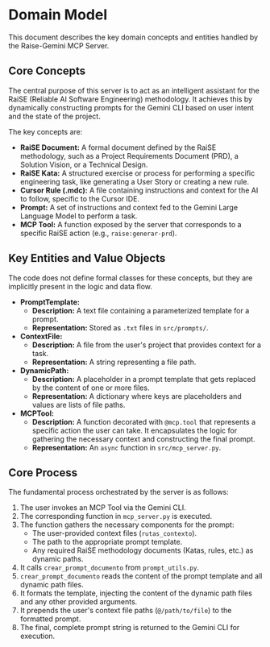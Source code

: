 # Domain Model

This document describes the key domain concepts and entities handled by the Raise-Gemini MCP Server.

## Core Concepts

The central purpose of this server is to act as an intelligent assistant for the RaiSE (Reliable AI Software Engineering) methodology. It achieves this by dynamically constructing prompts for the Gemini CLI based on user intent and the state of the project.

The key concepts are:

-   **RaiSE Document:** A formal document defined by the RaiSE methodology, such as a Project Requirements Document (PRD), a Solution Vision, or a Technical Design.
-   **RaiSE Kata:** A structured exercise or process for performing a specific engineering task, like generating a User Story or creating a new rule.
-   **Cursor Rule (.mdc):** A file containing instructions and context for the AI to follow, specific to the Cursor IDE.
-   **Prompt:** A set of instructions and context fed to the Gemini Large Language Model to perform a task.
-   **MCP Tool:** A function exposed by the server that corresponds to a specific RaiSE action (e.g., `raise:generar-prd`).

## Key Entities and Value Objects

The code does not define formal classes for these concepts, but they are implicitly present in the logic and data flow.

-   **PromptTemplate:**
    -   **Description:** A text file containing a parameterized template for a prompt.
    -   **Representation:** Stored as `.txt` files in `src/prompts/`.
-   **ContextFile:**
    -   **Description:** A file from the user's project that provides context for a task.
    -   **Representation:** A string representing a file path.
-   **DynamicPath:**
    -   **Description:** A placeholder in a prompt template that gets replaced by the content of one or more files.
    -   **Representation:** A dictionary where keys are placeholders and values are lists of file paths.
-   **MCPTool:**
    -   **Description:** A function decorated with `@mcp.tool` that represents a specific action the user can take. It encapsulates the logic for gathering the necessary context and constructing the final prompt.
    -   **Representation:** An `async` function in `src/mcp_server.py`.

## Core Process

The fundamental process orchestrated by the server is as follows:

1.  The user invokes an MCP Tool via the Gemini CLI.
2.  The corresponding function in `mcp_server.py` is executed.
3.  The function gathers the necessary components for the prompt:
    -   The user-provided context files (`rutas_contexto`).
    -   The path to the appropriate prompt template.
    -   Any required RaiSE methodology documents (Katas, rules, etc.) as dynamic paths.
4.  It calls `crear_prompt_documento` from `prompt_utils.py`.
5.  `crear_prompt_documento` reads the content of the prompt template and all dynamic path files.
6.  It formats the template, injecting the content of the dynamic path files and any other provided arguments.
7.  It prepends the user's context file paths (`@/path/to/file`) to the formatted prompt.
8.  The final, complete prompt string is returned to the Gemini CLI for execution.

